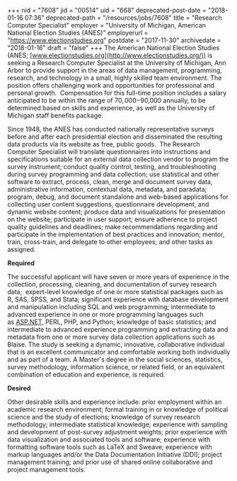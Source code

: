 +++
nid = "7608"
jid = "00514"
uid = "668"
deprecated-post-date = "2018-01-16 07:36"
deprecated-path = "/resources/jobs/7608"
title = "Research Computer Specialist"
employer = "University of Michigan, American National Election Studies (ANES)"
employerurl = "https://www.electionstudies.org"
postdate = "2017-11-30"
archivedate = "2018-01-16"
draft = "false"
+++
The American National Election Studies
(ANES; [www.electionstudies.org](http://www.electionstudies.org/)) is
seeking a Research Computer Specialist at the University of Michigan,
Ann Arbor to provide support in the areas of data management,
programming, research, and technology in a small, highly skilled team
environment. The position offers challenging work and opportunities for
professional and personal growth.  Compensation for this full-time
position includes a salary anticipated to be within the range of
$70,000-$90,000 annually, to be determined based on skills and
experience, as well as the University of Michigan staff benefits
package.

Since 1948, the ANES has conducted nationally representative surveys
before and after each presidential election and disseminated the
resulting data products via its website as free, public goods.  The
Research Computer Specialist will translate questionnaires into
instructions and specifications suitable for an external data collection
vendor to program the survey instrument; conduct quality control,
testing, and troubleshooting during survey programming and data
collection; use statistical and other software to extract, process,
clean, merge and document survey data, administrative information,
contextual data, metadata, and paradata; program, debug, and document
standalone and web-based applications for collecting user content
suggestions, questionnaire development, and dynamic website content;
produce data and visualizations for presentation on the website;
participate in user support; ensure adherence to project quality
guidelines and deadlines; make recommendations regarding and participate
in the implementation of best practices and innovation; mentor, train,
cross-train, and delegate to other employees; and other tasks as
assigned.
  
**Required**

The successful applicant will have seven or more years of experience in
the collection, processing, cleaning, and documentation of survey
research data;  expert-level knowledge of one or more statistical
packages such as R, SAS, SPSS, and Stata; significant experience with
database development and manipulation including SQL and web programming;
intermediate to advanced experience in one or more programming languages
such as [ASP.NET](http://asp.net/), PERL, PHP, and Python; knowledge of
basic statistics; and intermediate to advanced experience programming
and extracting data and metadata from one or more survey data collection
applications such as Blaise. The study is seeking a dynamic, innovative,
collaborative individual that is an excellent communicator and
comfortable working both individually and as part of a team. A Master's
degree in the social sciences, statistics, survey methodology,
information science, or related field, or an equivalent combination of
education and experience, is required.

**Desired**

Other desirable skills and experience include: prior employment within
an academic research environment; formal training in or knowledge of
political science and the study of elections; knowledge of survey
research methodology; intermediate statistical knowledge; experience
with sampling and development of post-survey adjustment weights; prior
experience with data visualization and associated tools and software;
experience with formatting software tools such as LaTeX and Sweave;
experience with markup languages and/or the Data Documentation
Initiative (DDI); project management training; and prior use of shared
online collaborative and project management tools.
